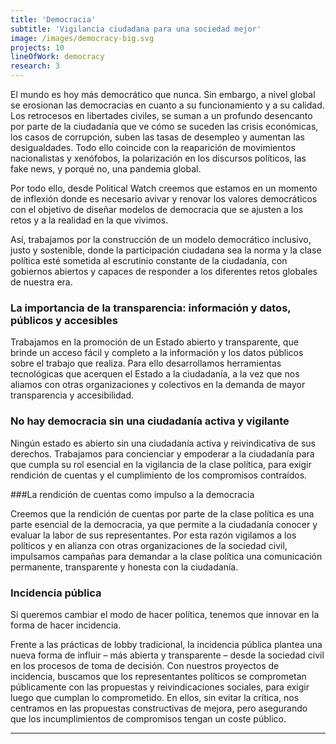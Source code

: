 ```yaml
---
title: 'Democracia'
subtitle: 'Vigilancia ciudadana para una sociedad mejor'
image: /images/democracy-big.svg
projects: 10
lineOfWork: democracy
research: 3
---
```


<md-content>

El mundo es hoy más democrático que nunca. Sin embargo, a nivel global se erosionan las democracias en cuanto a su funcionamiento y a su calidad. Los retrocesos en libertades civiles, se suman a un profundo desencanto por parte de la ciudadanía que ve cómo se suceden las crisis económicas, los casos de corrupción, suben las tasas de desempleo y aumentan las desigualdades. Todo ello coincide con la reaparición de movimientos nacionalistas y xenófobos, la polarización en los discursos políticos, las fake news, y porqué no, una pandemia global.

Por todo ello, desde Political Watch creemos que estamos en un momento de inflexión donde es necesario avivar y renovar los valores democráticos con el objetivo de diseñar modelos de democracia que se ajusten a los retos y a la realidad en la que vivimos.

Así, trabajamos por la construcción de un modelo democrático inclusivo, justo y sostenible, donde la participación ciudadana sea la norma y la clase política esté sometida al escrutinio constante de la ciudadanía, con gobiernos abiertos y capaces de responder a los diferentes retos globales de nuestra era.

### La importancia de la transparencia: información y datos, públicos y accesibles

Trabajamos en la promoción de un Estado abierto y transparente, que brinde un acceso fácil  y completo a la información y los datos públicos sobre el trabajo que realiza. Para ello desarrollamos herramientas tecnológicas que acerquen el Estado a la ciudadanía, a la vez que nos aliamos con otras organizaciones y colectivos en la demanda de mayor transparencia y accesibilidad.

### No hay democracia sin una ciudadanía activa y vigilante

Ningún estado es abierto sin una ciudadanía activa y reivindicativa de sus derechos. Trabajamos para concienciar y empoderar a la ciudadanía para que cumpla su rol esencial en la vigilancia de la clase política, para exigir rendición de cuentas y el cumplimiento de los compromisos contraídos.

###La rendición de cuentas como impulso a la democracia

Creemos que la rendición de cuentas por parte de la clase política es una parte esencial de la democracia, ya que permite a la ciudadanía conocer y evaluar la labor de sus representantes. Por esta razón vigilamos a los políticos y en alianza con otras organizaciones de la sociedad civil, impulsamos campañas para demandar a la clase política una comunicación permanente, transparente y honesta con la ciudadanía.

### Incidencia pública

Si queremos cambiar el modo de hacer política, tenemos que innovar en la forma de hacer incidencia.

Frente a las prácticas de lobby tradicional, la incidencia pública plantea una nueva forma de influir – más abierta y transparente – desde la sociedad civil en los procesos de toma de decisión. Con nuestros proyectos de incidencia, buscamos que los representantes políticos se comprometan públicamente con las propuestas y reivindicaciones sociales, para exigir luego que cumplan lo comprometido. En ellos, sin evitar la crítica, nos centramos en las propuestas constructivas de mejora, pero asegurando que los incumplimientos de compromisos tengan un coste público.

</md-content>

---

<projects></projects>

<research></research>
